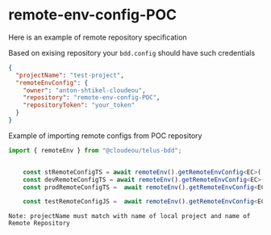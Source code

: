 # remote-env-config-POC 

Here is an example of remote repository specification

Based on exising repository your `bdd.config` should have such credentials 

```json
{
  "projectName": "test-project",
  "remoteEnvConfig": {
    "owner": "anton-shtikel-cloudeou",
    "repository": "remote-env-config-POC",
    "repositoryToken": "your_token"
  }
}
```

Example of importing remote configs from POC repository
```typescript
import { remoteEnv } from "@cloudeou/telus-bdd";


    const stRemoteConfigTS = await remoteEnv().getRemoteEnvConfig<EC>('st', true);
    const devRemoteConfigTS = await remoteEnv().getRemoteEnvConfig<EC>('dev', true);
    const prodRemoteConfigTS =  await remoteEnv().getRemoteEnvConfig<EC>('prod', true)

    const testRemoteConfigJS =  await remoteEnv().getRemoteEnvConfig<EC>('test', false)
```

`Note: projectName must match with name of local project and name of Remote Repository `
